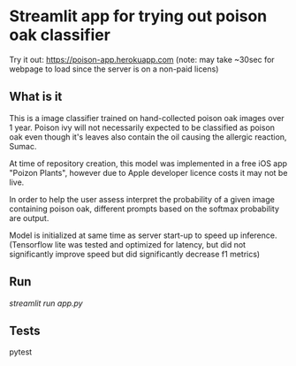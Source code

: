 # Streamlit app for trying out poison oak classifier
Try it out: https://poison-app.herokuapp.com (note: may take ~30sec for webpage to load since the server is on a non-paid licens)

## What is it
This is a image classifier trained on hand-collected poison oak images over 1 year. Poison ivy will not necessarily expected to be classified as poison oak even though it's leaves also contain the oil causing the allergic reaction, Sumac.

At time of repository creation, this model was implemented in a free iOS app "Poizon Plants", however due to Apple developer licence costs it may not be live.

In order to help the user assess interpret the probability of a given image containing poison oak, different prompts based on the softmax probability are output.

Model is initialized at same time as server start-up to speed up inference. (Tensorflow lite was tested and optimized for latency, but did not significantly improve speed but did significantly decrease f1 metrics)

## Run
*streamlit run app.py*

## Tests
pytest
